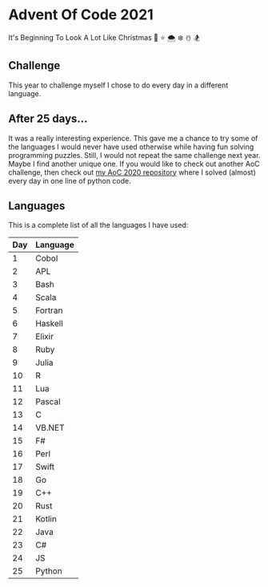 # Advent Of Code 2021
It's Beginning To Look A Lot Like Christmas 
🎄 ⭐️ 🌨 ❄️ ☃️ 🏂

## Challenge

This year to challenge myself I chose to do every day in a different language.

## After 25 days...

It was a really interesting experience. This gave me a chance to try some of the languages I would never have used otherwise while having fun solving programming puzzles. Still, I would not repeat the same challenge next year. Maybe I find another unique one. If you would like to check out another AoC challenge, then check out [my AoC 2020 repository](http://github.com/kjkardum/adventofcode2020) where I solved (almost) every day in one line of python code.

## Languages

This is a complete list of all the languages I have used:

Day | Language 
--- | ---     
1   | Cobol   
2   | APL     
3   | Bash    
4   | Scala   
5   | Fortran 
6   | Haskell  
7   | Elixir  
8   | Ruby    
9   | Julia   
10  | R       
11  | Lua     
12  | Pascal  
13  | C       
14  | VB.NET  
15  | F#
16  | Perl
17  | Swift
18  | Go
19  | C++
20  | Rust
21  | Kotlin
22  | Java
23  | C#
24  | JS
25  | Python